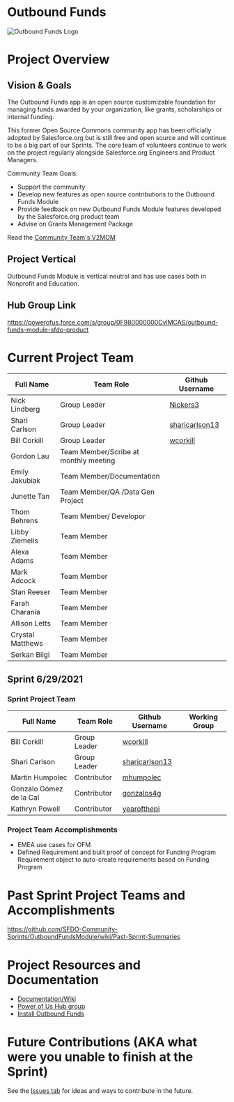 # Outbound Funds

![Outbound Funds Logo](https://github.com/SalesforceFoundation/OutboundFundsModule/blob/master/images/Outbound%20Funds%20OSC%20Logo%20250x250.png)


# Project Overview
## Vision & Goals
The Outbound Funds app is an open source customizable foundation for managing funds awarded by your organization, like grants, scholarships or internal funding. 

This former Open Source Commons community app has been officially adopted by Salesforce.org but is still free and open source and will continue to be a big part of our Sprints. The core team of volunteers continue to work on the project regularly alongside Salesforce.org Engineers and Product Managers.

Community Team Goals:
* Support the community
* Develop new features as open source contributions to the Outbound Funds Module
* Provide feedback on new Outbound Funds Module features developed by the Salesforce.org product team
* Advise on Grants Management Package

Read the [Community Team's V2MOM](https://github.com/SFDO-Community-Sprints/OutboundFundsModule/wiki/DRAFT---Outbound-Funds-Community-Team-V2MOM)

## Project Vertical
Outbound Funds Module is vertical neutral and has use cases both in Nonprofit and Education. 

## Hub Group Link
https://powerofus.force.com/s/group/0F980000000CvlMCAS/outbound-funds-module-sfdo-product

# Current Project Team

Full Name            | Team Role     | Github Username                                   
------------         | ------------- | -------------                                      
Nick Lindberg   | Group Leader  | [Nickers3](https://github.com/Nickers3)  
Shari Carlson   | Group Leader  | [sharicarlson13](https://github.com/sharicarlson13) 
Bill Corkill   | Group Leader  | [wcorkill](https://github.com/wcorkill) 
Gordon Lau  | Team Member/Scribe at monthly meeting  |                                               
Emily Jakubiak  | Team Member/Documentation  |                                         
Junette Tan  | Team Member/QA /Data Gen Project |                                               
Thom Behrens  | Team Member/ Developor  |                                   
Libby Ziemelis  | Team Member  |          
Alexa Adams | Team Member  |                 
Mark Adcock | Team Member  |               
Stan Reeser | Team Member  |          
Farah Charania | Team Member  |                 
Allison Letts | Team Member  | 
Crystal Matthews   | Team Member   |   
Serkan Bilgi   | Team Member   |  


## Sprint 6/29/2021

### Sprint Project Team

Full Name            | Team Role     | Github Username                                    | Working Group 
------------         | ------------- | -------------                                      |-------------   
Bill Corkill  | Group Leader  | [wcorkill](https://github.com/wcorkill)     | 
Shari Carlson   | Group Leader  | [sharicarlson13](https://github.com/sharicarlson13)     | 
Martin Humpolec  | Contributor   |    [mhumpolec](https://github.com/mhumpolec)  | 
Gonzalo Gómez de la Cal   | Contributor   |    [gonzalos4g](https://github.com/gonzalos4g)          | 
Kathryn	Powell | Contributor   |    [yearofthepi](https://github.com/yearofthepi)          | 

### Project Team Accomplishments
* EMEA use cases for OFM
* Defined Requirement and built proof of concept for Funding Program Requirement object to auto-create requirements based on Funding Program

# Past Sprint Project Teams and Accomplishments
https://github.com/SFDO-Community-Sprints/OutboundFundsModule/wiki/Past-Sprint-Summaries

# Project Resources and Documentation
-   [Documentation/Wiki](https://github.com/SalesforceFoundation/OutboundFundsModule/wiki)
-   [Power of Us Hub group](https://powerofus.force.com/s/group/0F980000000CvlMCAS/community-project-outbound-funds)
-   [Install Outbound Funds](https://install.salesforce.org/products/outbound-funds)

# Future Contributions (AKA what were you unable to finish at the Sprint)
See the [Issues tab](https://github.com/SFDO-Community-Sprints/OutboundFundsModule/issues) for ideas and ways to contribute in the future. 



